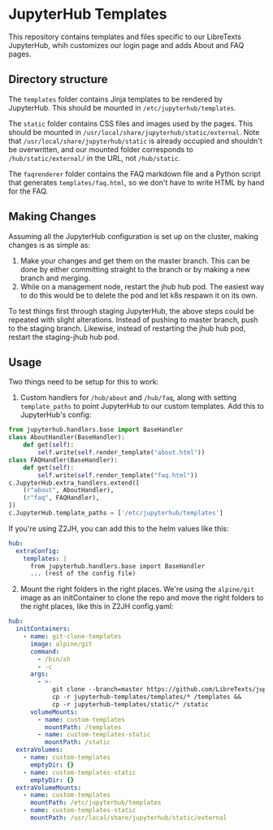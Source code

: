 # JupyterHub Templates

This repository contains templates and files specific to our LibreTexts JupyterHub, whih customizes our login page and adds About and FAQ pages.

## Directory structure

The `templates` folder contains Jinja templates to be rendered by JupyterHub. This should be mounted in `/etc/jupyterhub/templates`.

The `static` folder contains CSS files and images used by the pages. This should be mounted in `/usr/local/share/jupyterhub/static/external`. Note that `/usr/local/share/jupyterhub/static` is already occupied and shouldn't be overwritten, and our mounted folder corresponds to `/hub/static/external/` in the URL, not `/hub/static`.

The `faqrenderer` folder contains the FAQ markdown file and a Python script that generates `templates/faq.html`, so we don't have to write HTML by hand for the FAQ.

## Making Changes

Assuming all the JupyterHub configuration is set up on the cluster, making changes is as simple as:
1. Make your changes and get them on the master branch. This can be done by either committing straight to the branch or by making a new branch and merging.
1. While on a management node, restart the jhub hub pod. The easiest way to do this would be to delete the pod and let k8s respawn it on its own.

To test things first through staging JupyterHub, the above steps could be repeated with slight alterations. Instead of pushing to master branch, push to the staging branch. Likewise, instead of restarting the jhub hub pod, restart the staging-jhub hub pod.

## Usage

Two things need to be setup for this to work:

1. Custom handlers for `/hub/about` and `/hub/faq`, along with setting `template_paths` to point JupyterHub to our custom templates. Add this to JupyterHub's config:
```python
from jupyterhub.handlers.base import BaseHandler
class AboutHandler(BaseHandler):
    def get(self):
        self.write(self.render_template("about.html"))
class FAQHandler(BaseHandler):
    def get(self):
        self.write(self.render_template("faq.html"))
c.JupyterHub.extra_handlers.extend([
    (r"about", AboutHandler),
    (r"faq", FAQHandler),
])
c.JupyterHub.template_paths = ['/etc/jupyterhub/templates']
```

If you're using Z2JH, you can add this to the helm values like this:
```yaml
hub:
  extraConfig:
    templates: |
      from jupyterhub.handlers.base import BaseHandler
      ... (rest of the config file)
```

2. Mount the right folders in the right places. We're using the `alpine/git` image as an initContainer to clone the repo and move the right folders to the right places, like this in Z2JH config.yaml:
```yaml
hub:
  initContainers:
    - name: git-clone-templates
      image: alpine/git
      command:
        - /bin/sh
        - -c
      args:
        - >-
            git clone --branch=master https://github.com/LibreTexts/jupyterhub-templates.git &&
            cp -r jupyterhub-templates/templates/* /templates &&
            cp -r jupyterhub-templates/static/* /static
      volumeMounts:
        - name: custom-templates
          mountPath: /templates
        - name: custom-templates-static
          mountPath: /static
  extraVolumes:
    - name: custom-templates
      emptyDir: {}
    - name: custom-templates-static
      emptyDir: {}
  extraVolumeMounts:
    - name: custom-templates
      mountPath: /etc/jupyterhub/templates
    - name: custom-templates-static
      mountPath: /usr/local/share/jupyterhub/static/external
```
